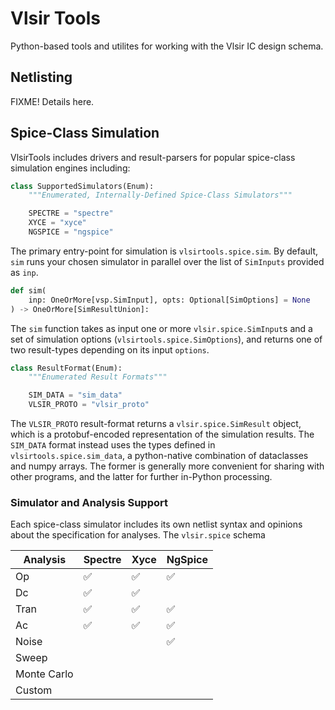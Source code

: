 
# Vlsir Tools 

Python-based tools and utilites for working with the Vlsir IC design schema. 

## Netlisting 

FIXME! Details here. 

## Spice-Class Simulation 

VlsirTools includes drivers and result-parsers for popular spice-class simulation engines including: 

```python 
class SupportedSimulators(Enum):
    """Enumerated, Internally-Defined Spice-Class Simulators"""

    SPECTRE = "spectre"
    XYCE = "xyce"
    NGSPICE = "ngspice"
```

The primary entry-point for simulation is `vlsirtools.spice.sim`. By default, `sim` runs your chosen simulator in parallel over the list of `SimInputs` provided as `inp`.

```python
def sim(
    inp: OneOrMore[vsp.SimInput], opts: Optional[SimOptions] = None
) -> OneOrMore[SimResultUnion]:
```

The `sim` function takes as input one or more `vlsir.spice.SimInput`s and a set of simulation options (`vlsirtools.spice.SimOptions`), and returns one of two result-types depending on its input `options`.

```python
class ResultFormat(Enum):
    """Enumerated Result Formats"""

    SIM_DATA = "sim_data" 
    VLSIR_PROTO = "vlsir_proto" 
```

The `VLSIR_PROTO` result-format returns a `vlsir.spice.SimResult` object, which is a protobuf-encoded representation of the simulation results. The `SIM_DATA` format instead uses the types defined in `vlsirtools.spice.sim_data`, a python-native combination of dataclasses and numpy arrays. The former is generally more convenient for sharing with other programs, and the latter for further in-Python processing. 

### Simulator and Analysis Support

Each spice-class simulator includes its own netlist syntax and opinions about the specification for analyses. 
The `vlsir.spice` schema  

| Analysis             | Spectre            | Xyce               | NgSpice     |
| -------------------- | ------------------ | ------------------ | ------------------ |
| Op                   | :white_check_mark: | :white_check_mark: | :white_check_mark: |
| Dc                   | :white_check_mark: | :white_check_mark: | |
| Tran                 | :white_check_mark: | :white_check_mark: | :white_check_mark: |
| Ac                   | :white_check_mark: | :white_check_mark: | :white_check_mark: |
| Noise                |                    |                    | :white_check_mark: |
| Sweep                |  |  |  |
| Monte Carlo          |  |  |  |
| Custom               |  |  |  |

